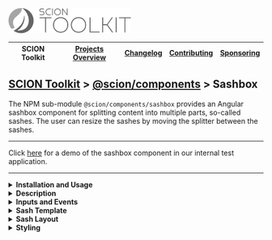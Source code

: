 <a href="/README.md"><img src="/resources/branding/scion-toolkit-banner.svg" height="50" alt="SCION Toolkit"></a>

| SCION Toolkit | [Projects Overview][menu-projects-overview] | [Changelog][menu-changelog] | [Contributing][menu-contributing] | [Sponsoring][menu-sponsoring] |  
| --- | --- | --- | --- | --- |

## [SCION Toolkit][menu-home] > [@scion/components][link-scion-components] > Sashbox

The NPM sub-module `@scion/components/sashbox` provides an Angular sashbox component for splitting content into multiple parts, so-called sashes. The user can resize the sashes by moving the splitter between the sashes. 

***
Click [here](https://components.scion.vercel.app/#/sci-sashbox) for a demo of the sashbox component in our internal test application.
***

<!--- INSTALLATION AND USAGE --->
<details>
  <summary><strong>Installation and Usage</strong></summary>

1. Install `@scion/components` using the NPM command-line tool: 
   ```
   npm install @scion/components @scion/toolkit @angular/cdk

1. Import SCION Design Tokens in `styles.scss` to style the sashbox:
   ```scss
   @use '@scion/components';
   ```
   See [SCION Design Tokens][link-scion-design-tokens] for more information.

1. Import `SciSashboxComponent` and `SciSashDirective` in your component.

   ```ts
   import {SciSashboxComponent, SciSashDirective} from '@scion/components/sashbox';

   @Component({
     // other metadata skipped
     imports: [
       SciSashboxComponent,
       SciSashDirective,
     ],
   })
   export class YourComponent {
   }
   ```

   Alternatively, import `SciSashboxModule` in the `NgModule` that declares your component.
   
   ```ts
   import {SciSashboxModule} from '@scion/components/sashbox';

   @NgModule({
     imports: [SciSashboxModule]
   })
   export class AppModule {
   }
   ```

1. Add `sci-sashbox` component as following:

   ```html
   <sci-sashbox direction="row">
     <ng-template sciSash size="1">
       Content of sash 1
     </ng-template>

     <ng-template sciSash size="2">
       Content of sash 2
     </ng-template>

     <ng-template sciSash size="300px">
       Content of sash 3
     </ng-template>
   </sci-sashbox>
   ```
   
   The above code snippet creates three horizontally arranged sashes, with the left sash being half as wide as the middle sash and the right sash being 300px wide.  

</details>

<details>
  <summary><strong>Description</strong></summary>
  
The `<sci-sashbox>` is like a CSS flexbox container that lays out its content children (sashes) in a row (which is by default)
or column arrangement (as specified by the direction property). A splitter is added between each child to allow the user to
shrink or stretch the individual sashes.

Sashes are modelled as `<ng-template>` decorated with the `sciSash` directive. A sash can have a fixed size with an explicit unit, or a unitless proportion to distribute remaining space. A proportional sash has the ability to grow or shrink if necessary.

Sash content is added to a CSS grid container with a single column, stretching the content vertically and horizontally.

</details>

<!--- INPUT AND EVENTS --->
<details>
  <summary><strong>Inputs and Events</strong></summary>
  
#### Inputs:
- **direction**\
  Specifies if to lay out sashes in a row (which is by default) or column arrangement.\
  Supported values are `row` or `column`.

#### Events:
- **sashStart**\
  Emits when start sashing.

- **sashEnd**\
  Emits when end sashing.

</details>

<!--- SASH TEMPLATE --->
<details>
  <summary><strong>Sash Template</strong></summary>
  
  A sash is added to the sashbox in the form of a `<ng-template>` decorated with the `sciSash` directive. You can control its size by setting a `size` and/or `minSize`. To hide a sash, for example if using the sash as side panel, place the sash in an `@if` block.
  
#### Configuration:
  
  - **size**\
    Specifies the sash size, either as fixed size with an explicit unit, or as a unitless proportion to distribute remaining space. A proportional sash has the ability to grow or shrink if necessary, and must be `>= 1`. If not set, remaining space is distributed equally.
    
  - **minSize**\
    Specifies the minimal sash size in pixel or percent. The min-size prevents the user from shrinking the sash below this minimal size. If the unit is omitted, the value is interpreted as a pixel value.
    
  - **key**\
    Specifies an optional key to identify this sash.\
    The key is used as the property key in the object emitted by `SciSashboxComponent.sashEnd` to associate the size of this sash.
 
  - **animate**\
    Controls whether to animate the entering and leaving of this sash, only if fixed-sized. Defaults to `false`.\
    Enabling animation will mimic the behavior of a side panel that slides in or out.\
    Note: Animates only sashes added or removed after the initial rendering.

</details>

<!--- SASH LAYOUT --->
<details>
  <summary><strong>Sash Layout</strong></summary>

Sash content modeled in the `<ng-template>` is added to a CSS grid container with a single column, stretching the content vertically and horizontally.

</details>

<!--- STYLING --->
<details>
  <summary><strong>Styling</strong></summary>

To customize the default look of SCION components or support different themes, configure the `@scion/components` SCSS module in `styles.scss`. See [SCION Design Tokens][link-scion-design-tokens] for more information. To style a specific `sci-sashbox` component, the following CSS variables can be set directly on the component.

- `--sci-sashbox-gap`\
 Sets the gaps (gutters) between sashes.

- `--sci-sashbox-splitter-background-color`\
  Sets the background color of the splitter.

- `--sci-sashbox-splitter-background-color-hover`\
  Sets the background color of the splitter when hovering it.

- `--sci-sashbox-splitter-size`\
 Sets the size of the splitter along the main axis.

- `--sci-sashbox-splitter-size-hover:`\
  Sets the size of the splitter along the main axis when hovering it.

- `--sci-sashbox-splitter-touch-target-size:`\
 Sets the touch target size to move the splitter (accessibility).

- `--sci-sashbox-splitter-cross-axis-size:`\
 Sets the splitter size along the cross axis.

- `--sci-sashbox-splitter-border-radius:`\
 Sets the border radius of the splitter.

- `--sci-sashbox-splitter-opacity-hover:`\
 Sets the opacity of the splitter when hovering it.

- `--sci-sashbox-splitter-opacity-active:`\
 Sets the opacity of the splitter while the user moves the splitter.

**Example:**

```css 
sci-sashbox {
  --sci-sashbox-splitter-background-color: black;
  --sci-sashbox-splitter-background-color-hover: black;
}
```

</details>


[menu-home]: /README.md
[menu-projects-overview]: /docs/site/projects-overview.md
[menu-changelog]: /docs/site/changelog.md
[menu-contributing]: /CONTRIBUTING.md
[menu-sponsoring]: /docs/site/sponsoring.md

[link-scion-components]: /docs/site/scion-components.md
[link-scion-design-tokens]: /docs/site/scion-design-tokens.md
